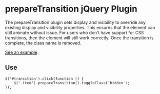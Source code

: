 # prepareTransition jQuery Plugin

The prepareTransition plugin sets display and visibility to override any existing display and visibility properties. This ensures that the element can still animate without issue. For users who don't have support for CSS transitions, then the element will still work correctly. Once the transition is complete, the class name is removed.

[See an example](http://oliverjash.github.com/prepareTransition/).

## Use

    $('#transition').click(function () {
        $('.item').prepareTransition().toggleClass('hidden');
    });
